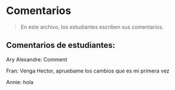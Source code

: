 # Comentarios

> En este archivo, los estudiantes escriben sus comentarios.

## Comentarios de estudiantes:

Ary Alexandre: Comment

Fran: Venga Hector, apruebame los cambios que es mi primera vez

Annie: hola



